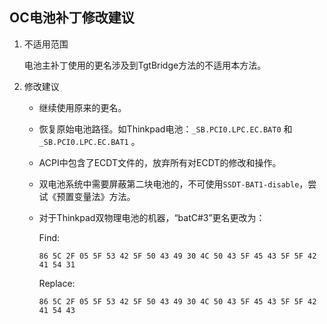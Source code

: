 ## OC电池补丁修改建议

1. 不适用范围

   电池主补丁使用的更名涉及到TgtBridge方法的不适用本方法。

2. 修改建议

   - 继续使用原来的更名。

   - 恢复原始电池路径。如Thinkpad电池：`_SB.PCI0.LPC.EC.BAT0` 和 `_SB.PCI0.LPC.EC.BAT1` 。

   - ACPI中包含了ECDT文件的，放弃所有对ECDT的修改和操作。

   - 双电池系统中需要屏蔽第二块电池的，不可使用`SSDT-BAT1-disable`，尝试《预置变量法》方法。

   - 对于Thinkpad双物理电池的机器，“batC#3”更名更改为：

     Find:

     `86 5C 2F 05 5F 53 42 5F 50 43 49 30 4C 50 43 5F 45 43 5F 5F 42 41 54 31`

     Replace:

     `86 5C 2F 05 5F 53 42 5F 50 43 49 30 4C 50 43 5F 45 43 5F 5F 42 41 54 43`

     